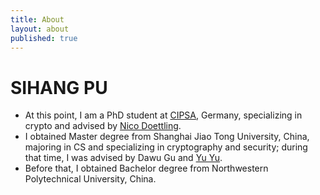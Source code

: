 ```yaml
---
title: About
layout: about
published: true
---
```

# SIHANG PU
  - At this point, I am a PhD student at [CIPSA](https://cispa.saarland/), Germany, specializing in crypto and advised by [Nico Doettling](https://sites.google.com/site/nicodoettling/).
  - I obtained Master degree from Shanghai Jiao Tong University, China, majoring in CS and specializing in cryptography and security; during that time, I was advised by Dawu Gu and [Yu Yu](https://yuyu.hk).
  - Before that, I obtained Bachelor degree from Northwestern Polytechnical University, China.
